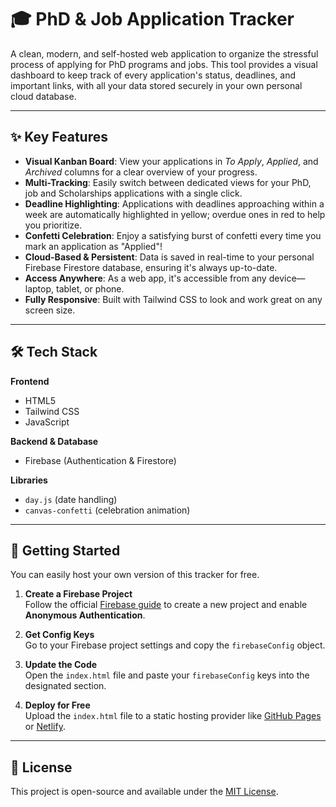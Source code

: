 # 🎓 PhD & Job Application Tracker

A clean, modern, and self-hosted web application to organize the stressful process of applying for PhD programs and jobs. This tool provides a visual dashboard to keep track of every application's status, deadlines, and important links, with all your data stored securely in your own personal cloud database.

---

## ✨ Key Features

- **Visual Kanban Board**: View your applications in *To Apply*, *Applied*, and *Archived* columns for a clear overview of your progress.  
- **Multi-Tracking**: Easily switch between dedicated views for your PhD, job and Scholarships applications with a single click.  
- **Deadline Highlighting**: Applications with deadlines approaching within a week are automatically highlighted in yellow; overdue ones in red to help you prioritize.  
- **Confetti Celebration**: Enjoy a satisfying burst of confetti every time you mark an application as "Applied"!  
- **Cloud-Based & Persistent**: Data is saved in real-time to your personal Firebase Firestore database, ensuring it's always up-to-date.  
- **Access Anywhere**: As a web app, it's accessible from any device—laptop, tablet, or phone.  
- **Fully Responsive**: Built with Tailwind CSS to look and work great on any screen size.

---

## 🛠️ Tech Stack

**Frontend**  
- HTML5  
- Tailwind CSS  
- JavaScript  

**Backend & Database**  
- Firebase (Authentication & Firestore)

**Libraries**  
- `day.js` (date handling)  
- `canvas-confetti` (celebration animation)

---

## 🚀 Getting Started

You can easily host your own version of this tracker for free.

1. **Create a Firebase Project**  
   Follow the official [Firebase guide](https://firebase.google.com/docs/web/setup) to create a new project and enable **Anonymous Authentication**.

2. **Get Config Keys**  
   Go to your Firebase project settings and copy the `firebaseConfig` object.

3. **Update the Code**  
   Open the `index.html` file and paste your `firebaseConfig` keys into the designated section.

4. **Deploy for Free**  
   Upload the `index.html` file to a static hosting provider like [GitHub Pages](https://pages.github.com/) or [Netlify](https://www.netlify.com/).

---

## 📄 License

This project is open-source and available under the [MIT License](LICENSE).
